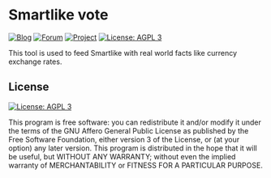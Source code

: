 # Smartlike vote

[![Blog](https://img.shields.io/badge/blog-blog%2esmartlike%2eorg-blue.svg?style=flat-square)](https://smartlike.org/channel/blog.smartlike.org)
[![Forum](https://img.shields.io/badge/forum-github%20discussions-blue.svg?style=flat-square)](https://github.com/smartlike-org/smartlike/discussions)
[![Project](https://img.shields.io/badge/explore-smartlike%2eorg-blue.svg?style=flat-square)](https://smartlike.org/)
[![License: AGPL 3](https://img.shields.io/badge/license-AGPL%203-blue.svg)](https://github.com/smartlike-org/smartlike/LICENSE)

This tool is used to feed Smartlike with real world facts like currency exchange rates.

## License

[![License: AGPL 3](https://img.shields.io/badge/License-AGPL%203-blue.svg)](https://github.com/smartlike-org/smartlike/LICENSE)

This program is free software: you can redistribute it and/or modify
it under the terms of the GNU Affero General Public License as published by
the Free Software Foundation, either version 3 of the License, or
(at your option) any later version.
This program is distributed in the hope that it will be useful,
but WITHOUT ANY WARRANTY; without even the implied warranty of
MERCHANTABILITY or FITNESS FOR A PARTICULAR PURPOSE.
